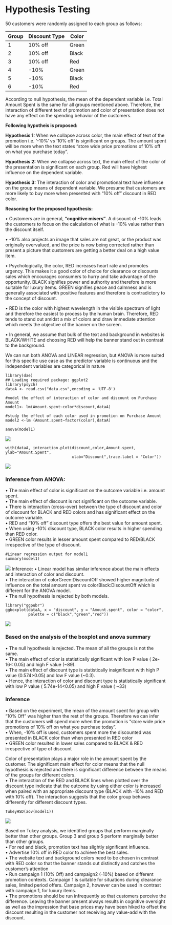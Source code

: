 # Hypothesis Testing
50 customers were randomly assigned to each group as follows:

|Group|Discount Type|	Color
|---|---|---
|1|	10% off	|Green|
|2	|10% off	|Black|
|3|	10% off|	Red|
|4	|-10% |	Green|
|5	|-10% |	Black|
|6|	-10%	|Red|

According to null hypothesis, the mean of the dependent variable i.e. Total Amount Spent is the same for all groups mentioned above. 
Therefore, the interaction of different text of promotion and color of presentation does not have any effect on the spending behavior 
of the customers.

**Following hypotheis is proposed:**

**Hypothesis 1:** When we collapse across color, the main effect of text of the promotion i.e. ‘-10%’ vs ‘10% off’ is significant on groups. 
The amount spent will be more when the text states “store wide price promotions of 10% off on what you purchase today”.

**Hypothesis 2:** When we collapse across text, the main effect of the color of the presentation is significant on each group. 
Red will have highest influence on the dependent variable.

**Hypothesis 3:** The interaction of color and promotional text have influence on the group means of dependent variable. 
We presume that customers are more likely to buy more when presented with “10% off” discount in RED color.

**Reasoning for the proposed hypothesis:**

•	Customers are in general, **“cognitive misers”**. A discount of -10% leads the customers to focus on the calculation of what is -10% 
value rather than the discount itself.

•	-10% also projects an image that sales are not great, or the product was originally overvalued, and the price is now being corrected 
rather than present a picture that customers are getting a better deal on a high value item.

•	Psychologically, the color, RED increases heart rate and promotes urgency. This makes it a good color of choice for clearance or 
discounts sales which encourages consumers to hurry and take advantage of the opportunity. BLACK signifies power and authority and 
therefore is more suitable for luxury items. GREEN signifies peace and calmness and is generally associated with positive features and 
therefore is contradictory to the concept of discount.

•	RED is the color with highest wavelength in the visible spectrum of light and therefore the easiest to process by the human brain. 
Therefore, RED tends to stand out amidst a mix of colors and draw immediate attention which meets the objective of the banner on the 
screen.

•	In general, we assume that bulk of the text and background in websites is BLACK/WHITE and choosing RED will help the banner stand 
out in contrast to the background.

We can run both ANOVA and LINEAR regression, but ANOVA is more suited for this specific use case as the predictor variable is continuous and the independent variables are 
categorical in nature

```{r}
library(dae)
## Loading required package: ggplot2
library(psych)
dataA <- read.csv("data.csv",encoding = 'UTF-8')

#model the effect of interaction of color and discount on Purchase Amount
model1<- lm(Amount.spent~color*discount,dataA) 

#study the effect of each color used in promotion on Purchase Amount
model2 <-lm (Amount.spent~factor(color),dataA)
```

```{r}
anova(model1)
```
![](https://github.com/swatisingh0107/HypothesisTesting.github.io/blob/master/images/ANOVA.PNG)
```{r}
with(dataA, interaction.plot(discount,color,Amount.spent, ylab="Amount.Spent",
                             xlab="Discount",trace.label = "Color"))

```
![](https://github.com/swatisingh0107/HypothesisTesting.github.io/blob/master/images/InteractionPlot.PNG)
### Inference from ANOVA:
•	The main effect of color is significant on the outcome variable i.e. amount spent.\
•	The main effect of discount is not significant on the outcome variable.\
•	There is interaction (cross-over) between the type of discount and color of discount for BLACK and RED colors and has significant effect on the outcome variable.\
•	RED and “10% off” discount type offers the best value for amount spent. \
•	When using -10% discount type, BLACK color results in higher spending than RED color.\
•	GREEN color results in lesser amount spent compared to RED/BLACK irrespective of the type of discount.


```{r}
#Linear regression output for model1
summary(model1)
```
![](https://github.com/swatisingh0107/HypothesisTesting.github.io/blob/master/images/LMSummary.PNG)
Inference:
•	Linear model has similar inference about the main effects and interaction of color and discount.\
•	The interaction of colorGreen:DiscountOff showed higher magnitude of influence on the total amount spent vs colorBlack:DiscountOff which is different for the ANOVA model.\
•	The null hypothesis is rejected by both models.

```{r}
library("ggpubr")
ggboxplot(dataA, x = "discount", y = "Amount.spent", color = "color",
          palette = c("black","green","red"))
```
![](https://github.com/swatisingh0107/HypothesisTesting.github.io/blob/master/images/ggboxplot.PNG)
### Based on the analysis of the boxplot and anova summary

•	The null hypothesis is rejected. The mean of all the groups is not the same.\
•	The main effect of color is statistically significant with low P value ( 2e-16< 0.05) and high F value (~89). \
•	The main effect of discount type is statistically insignificant with high P value (0.574>0.05) and low F value (~0.3). \
•	Hence, the interaction of color and discount type is statistically significant with low P value ( 5.74e-14<0.05) and high F value ( ~33) 
### Inference
•	Based on the experiment, the mean of the amount spent for group with “10% Off” was higher than the rest of the groups. Therefore we can infer that the customers will spend more when the promotion is “store wide price promotions of 10% off on what you purchase today”.\
•	When, -10% off is used, customers spent more the discounted was presented in BLACK color than when presented in RED color\
•	GREEN color resulted in lower sales compared to BLACK & RED irrespective of type of discount

Color of presentation plays a major role in the amount spent by the customer. The significant main effect for color means that the null hypothesis is rejected and there is significant difference between the means of the groups for different colors.\
•	The interaction of the RED and BLACK lines when plotted over the discount type indicate that the outcome by using either color is increased when paired with an appropriate discount type (BLACK with -10% and RED with 10% off). The interaction suggests that the color group behaves differently for different discount types.

```{r}
TukeyHSD(aov(model1))
```
![](https://github.com/swatisingh0107/HypothesisTesting.github.io/blob/master/images/Tukey.PNG)

Based on Tukey analysis, we identified groups that perform marginally better than other groups. Group 3 and group 5 perform marginally better than other groups.\
•	For red and black, promotion text has slightly significant influence.\
•	Advertise 10% off in RED color to achieve the best sales.\
•	The website text and background colors need to be chosen in contrast with RED color so that the banner stands out distinctly and catches the customer’s attention\
•	Run campaign 1 (10% Off) and campaign2 (-10%) based on different promotion contexts. Campaign 1 is suitable for situations during clearance sales, limited period offers. Campaign 2, however can be used in contrast with campaign 1, for luxury items. \
•	The promotions should be run infrequently so that customers perceive the difference. Leaving the banner present always results in cognitive oversight as well as the impression that base prices may have been hiked to offset the discount resulting in the customer not receiving any value-add with the discount. 



